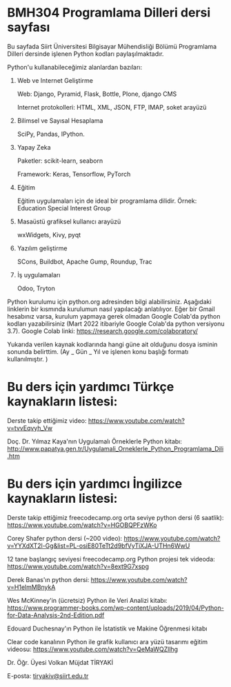 # BMH304 Programlama Dilleri dersi sayfası

Bu sayfada Siirt Üniversitesi Bilgisayar Mühendisliği Bölümü Programlama Dilleri dersinde işlenen Python kodları paylaşılmaktadır.

Python'u kullanabileceğimiz alanlardan bazıları:

1) Web ve Internet Geliştirme

    Web: Django, Pyramid, Flask, Bottle, Plone, django CMS

    Internet protokolleri: HTML, XML, JSON, FTP, IMAP, soket arayüzü

2) Bilimsel ve Sayısal Hesaplama

    SciPy, Pandas, IPython.

3) Yapay Zeka

    Paketler: scikit-learn, seaborn

    Framework: Keras, Tensorflow, PyTorch

4) Eğitim

    Eğitim uygulamaları için de ideal bir programlama dilidir. Örnek: Education Special Interest Group

5) Masaüstü grafiksel kullanıcı arayüzü

    wxWidgets, Kivy, pyqt

6) Yazılım geliştirme

    SCons, Buildbot, Apache Gump, Roundup, Trac

7) İş uygulamaları

    Odoo, Tryton

Python kurulumu için python.org adresinden bilgi alabilirsiniz. Aşağıdaki linklerin bir kısmında kurulumun nasıl yapılacağı anlatılıyor. Eğer bir Gmail hesabınız varsa, kurulum yapmaya gerek olmadan Google Colab'da python kodları yazabilirsiniz (Mart 2022 itibariyle Google Colab'da python versiyonu 3.7). Google Colab linki: https://research.google.com/colaboratory/

Yukarıda verilen kaynak kodlarında hangi güne ait olduğunu dosya isminin sonunda belirttim. (Ay _ Gün _ Yıl ve işlenen konu başlığı formatı kullanılmıştır. )

# Bu ders için yardımcı Türkçe kaynakların listesi:

Derste takip ettiğimiz video:  https://www.youtube.com/watch?v=tvvEqvyh_Vw

Doç. Dr. Yılmaz Kaya'nın Uygulamalı Örneklerle Python kitabı: http://www.papatya.gen.tr/Uygulamali_Orneklerle_Python_Programlama_Dili.htm

# Bu ders için yardımcı İngilizce kaynakların listesi:

Derste takip ettiğimiz freecodecamp.org orta seviye python dersi (6 saatlik): https://www.youtube.com/watch?v=HGOBQPFzWKo 

Corey Shafer python dersi (~200 video): https://www.youtube.com/watch?v=YYXdXT2l-Gg&list=PL-osiE80TeTt2d9bfVyTiXJA-UTHn6WwU

12 tane başlangıç seviyesi freecodecamp.org Python projesi tek videoda:  https://www.youtube.com/watch?v=8ext9G7xspg

Derek Banas'ın python dersi:  https://www.youtube.com/watch?v=H1elmMBnykA

Wes McKinney'in (ücretsiz) Python ile Veri Analizi kitabı: https://www.programmer-books.com/wp-content/uploads/2019/04/Python-for-Data-Analysis-2nd-Edition.pdf

Edouard Duchesnay'ın Python ile İstatistik ve Makine Öğrenmesi kitabı 

Clear code kanalının Python ile grafik kullanıcı ara yüzü tasarımı eğitim videosu: https://www.youtube.com/watch?v=QeMaWQZllhg

Dr. Öğr. Üyesi Volkan Müjdat TİRYAKİ

E-posta: tiryakiv@siirt.edu.tr
